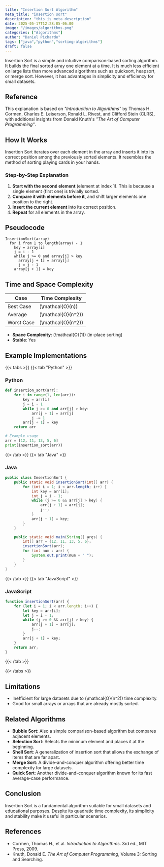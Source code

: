 ```yaml
---
title: "Insertion Sort Algorithm"
meta_title: "insertion sort"
description: "this is meta description"
date: 2025-05-17T12:28:05-06:00
image: "/images/algorithms.png"
categories: ["Algorithms"]
author: "Daniel Pichardo"
tags: ["java","python","sorting-algorithms"]
draft: false
---
```


Insertion Sort is a simple and intuitive comparison-based sorting algorithm. It builds the final sorted array one element at a time. It is much less efficient on large lists than more advanced algorithms such as quicksort, heapsort, or merge sort. However, it has advantages in simplicity and efficiency for small datasets.

## Reference

This explanation is based on *"Introduction to Algorithms"* by Thomas H. Cormen, Charles E. Leiserson, Ronald L. Rivest, and Clifford Stein (CLRS), with additional insights from Donald Knuth's *"The Art of Computer Programming"*.


## How It Works

Insertion Sort iterates over each element in the array and inserts it into its correct position among the previously sorted elements. It resembles the method of sorting playing cards in your hands.


### Step-by-Step Explanation

1. **Start with the second element** (element at index 1). This is because a single element (first one) is trivially sorted.
2. **Compare it with elements before it**, and shift larger elements one position to the right.
3. **Insert the current element** into its correct position.
4. **Repeat** for all elements in the array.


## Pseudocode

```shell
InsertionSort(array)
  for i from 1 to length(array) - 1
    key = array[i]
    j = i - 1
    while j >= 0 and array[j] > key
      array[j + 1] = array[j]
      j = j - 1
    array[j + 1] = key
```

## Time and Space Complexity

| Case       | Time Complexity |
| ---------- | --------------- |
| Best Case  | \(\mathcal{O}(n)\)            |
| Average    | \(\mathcal{O}(n^2)\)          |
| Worst Case | \(\mathcal{O}(n^2)\)          |

* **Space Complexity**: \(\mathcal{O}(1)\) (in-place sorting)
* **Stable**: Yes

## Example Implementations

{{< tabs >}}
{{< tab "Python" >}}
### Python

```python
def insertion_sort(arr):
    for i in range(1, len(arr)):
        key = arr[i]
        j = i - 1
        while j >= 0 and arr[j] > key:
            arr[j + 1] = arr[j]
            j -= 1
        arr[j + 1] = key
    return arr

# Example usage
arr = [12, 11, 13, 5, 6]
print(insertion_sort(arr))
```
{{< /tab >}}
{{< tab "Java" >}}
### Java

```java
public class InsertionSort {
    public static void insertionSort(int[] arr) {
        for (int i = 1; i < arr.length; i++) {
            int key = arr[i];
            int j = i - 1;
            while (j >= 0 && arr[j] > key) {
                arr[j + 1] = arr[j];
                j--;
            }
            arr[j + 1] = key;
        }
    }

    public static void main(String[] args) {
        int[] arr = {12, 11, 13, 5, 6};
        insertionSort(arr);
        for (int num : arr) {
            System.out.print(num + " ");
        }
    }
}
```
{{< /tab >}}
{{< tab "JavaScript" >}}
### JavaScript

```javascript
function insertionSort(arr) {
    for (let i = 1; i < arr.length; i++) {
        let key = arr[i];
        let j = i - 1;
        while (j >= 0 && arr[j] > key) {
            arr[j + 1] = arr[j];
            j--;
        }
        arr[j + 1] = key;
    }
    return arr;
}
```
{{< /tab >}}

{{< /tabs >}}

## Limitations

* Inefficient for large datasets due to \(\mathcal{O}(n^2)\) time complexity.
* Good for small arrays or arrays that are already mostly sorted.

## Related Algorithms

* **Bubble Sort**: Also a simple comparison-based algorithm but compares adjacent elements.
* **Selection Sort**: Selects the minimum element and places it at the beginning.
* **Shell Sort**: A generalization of insertion sort that allows the exchange of items that are far apart.
* **Merge Sort**: A divide-and-conquer algorithm offering better time complexity for large datasets.
* **Quick Sort**: Another divide-and-conquer algorithm known for its fast average-case performance.

## Conclusion

Insertion Sort is a fundamental algorithm suitable for small datasets and educational purposes. Despite its quadratic time complexity, its simplicity and stability make it useful in particular scenarios.


## References

* Cormen, Thomas H., et al. *Introduction to Algorithms*. 3rd ed., MIT Press, 2009.
* Knuth, Donald E. *The Art of Computer Programming*, Volume 3: Sorting and Searching.
